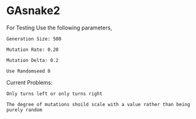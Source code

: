 # GAsnake2

For Testing Use the following parameters, 

	Generation Size: 500

	Mutation Rate: 0.20

	Mutation Delta: 0.2

	Use Randomseed 0

Current Problems:

	Only turns left or only turns right
  
	The degree of mutations shoild scale with a value rather than being purely random
  
